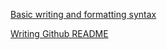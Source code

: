 [Basic writing and formatting syntax](https://docs.github.com/en/get-started/writing-on-github/getting-started-with-writing-and-formatting-on-github/basic-writing-and-formatting-syntax)

[Writing Github README](https://medium.com/analytics-vidhya/writing-github-readme-e593f278a796#:~:text=To%20create%20a%20horizontal%20rule,%2C%20or%20underscores%20(%20___%20).)
